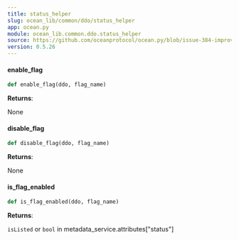 ```yaml
---
title: status_helper
slug: ocean_lib/common/ddo/status_helper
app: ocean.py
module: ocean_lib.common.ddo.status_helper
source: https://github.com/oceanprotocol/ocean.py/blob/issue-384-improve-docs/ocean_lib/common/ddo/status_helper.py
version: 0.5.26
---
```

#### enable\_flag

```python
def enable_flag(ddo, flag_name)
```

**Returns**:

None

#### disable\_flag

```python
def disable_flag(ddo, flag_name)
```

**Returns**:

None

#### is\_flag\_enabled

```python
def is_flag_enabled(ddo, flag_name)
```

**Returns**:

`isListed` or `bool` in metadata_service.attributes["status"]

